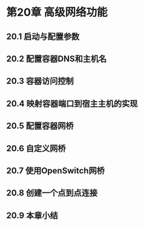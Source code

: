 # 第20章 高级网络功能

## 20.1 启动与配置参数


## 20.2 配置容器DNS和主机名


## 20.3 容器访问控制


## 20.4 映射容器端口到宿主主机的实现


## 20.5 配置容器网桥


## 20.6 自定义网桥


## 20.7 使用OpenSwitch网桥


## 20.8 创建一个点到点连接


## 20.9 本章小结


